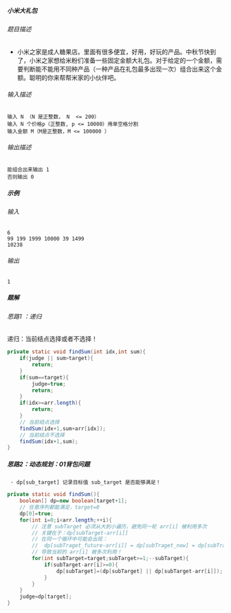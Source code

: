 ##### 小米大礼包

###### 题目描述

+ 小米之家是成人糖果店。里面有很多便宜，好用，好玩的产品。中秋节快到了，小米之家想给米粉们准备一些固定金额大礼包。对于给定的一个金额，需要判断能不能用不同种产品（一种产品在礼包最多出现一次）组合出来这个金额。聪明的你来帮帮米家的小伙伴吧。

###### 输入描述

```
输入 N （N 是正整数， N  <= 200）
输入 N 个价格p（正整数, p <= 10000）用单空格分割
输入金额 M（M是正整数，M <= 100000 ）
```

###### 输出描述

```
能组合出来输出 1
否则输出 0
```

##### 示例

###### 输入

```
6
99 199 1999 10000 39 1499
10238
```

###### 输出

```
1
```

##### 题解

###### 思路1 ：递归

递归：当前结点选择或者不选择！

```java
private static void findSum(int idx,int sum){
    if(judge || sum>target){
        return;
    }
    if(sum==target){
        judge=true;
        return;
    }
    if(idx>=arr.length){
        return;
    }
    // 当前结点选择
    findSum(idx+1,sum+arr[idx]);
    // 当前结点不选择
    findSum(idx+1,sum);
}
```

##### 思路2：动态规划：01背包问题

```
 · dp[sub_target] 记录目标值 sub_target 是否能够满足！
```

```java
private static void findSum(){
    boolean[] dp=new boolean[target+1];
    // 任意序列都能满足，target=0
    dp[0]=true;
    for(int i=0;i<arr.length;++i){
        // 注意 subTarget 必须从大到小遍历，避免同一轮 arr[i] 被利用多次
        // 关键在于：dp[subTarget-arr[i]]
        // 在同一个循环中可能会出现：
        // 	dp[subTraget_future-arr[i]] = dp[subTraget_now] = dp[subTraget_now-arr[i]]
        // 导致当前的 arr[i] 被多次利用！
        for(int subTarget=target;subTarget>=1;--subTarget){
            if(subTarget-arr[i]>=0){
                dp[subTarget]=(dp[subTarget] || dp[subTarget-arr[i]]);
            }
        }
    }
    judge=dp[target];
}  
```
